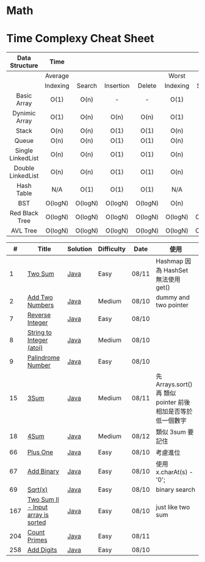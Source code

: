 # Math
# Time Complexy Cheat Sheet

|Data Structure | Time  |        |           |        |       |        |           |        |           Space  |
|:-------------:|:-----:|:------:|:---------:|:------:|:-----:|:------:|:---------:|:------:|:----------------:|
|               |Average|        |           |        | Worst |        |           |        | Worst            |
|               |Indexing | Search | Insertion | Delete |Indexing | Search | Insertion | Delete |                  |
| Basic Array   | O(1)  | O(n)   |     -      | -  | O(1)  | O(n)   | -      | -          | O(n)             |
| Dynimic Array | O(1)  | O(n)   | O(n)      | O(n)   | O(1)  | O(n)   | O(n)      | O(n)   | O(n)             |
| Stack         | O(n)  | O(n)   | O(1)      | O(1)   | O(n)  | O(n)   | O(1)      | O(1)   | O(n)             |
| Queue         | O(n)  | O(n)   | O(1)      | O(1)   | O(n)  | O(n)   | O(1)      | O(1)   | O(n)             |
|Single LinkedList| O(n)  | O(n)   | O(1)      | O(1)   | O(n)  | O(n)   | O(1)      | O(1)   | O(n)             |
|Double LinkedList| O(n)  | O(n)   | O(1)      | O(1)   | O(n)  | O(n)   | O(1)      | O(1)   | O(n)             |
| Hash Table    | N/A  | O(1)   | O(1)      | O(1)   | N/A  | O(n)   | O(n)      | O(n)   | O(n)             |
| BST           | O(logN)  | O(logN)    | O(logN)  | O(logN) | O(n)  | O(n)   | O(n)      | O(n)   | O(n)    |
| Red Black Tree| O(logN)  | O(logN) | O(logN) | O(logN)  | O(logN)  | O(logN) | O(logN) | O(logN)   | O(n)      |
| AVL Tree      | O(logN)  | O(logN) | O(logN) | O(logN)  | O(logN)  | O(logN) | O(logN) | O(logN)   | O(n)      |


| # | Title | Solution | Difficulty | Date | 使用 |
|---| ----- | -------- | ---------- |------|------|
|1|[Two Sum](https://leetcode.com/problems/two-sum/) | [Java]()|Easy|08/11|Hashmap 因為 HashSet 無法使用 get()|
|2|[Add Two Numbers](https://leetcode.com/problems/add-two-numbers/) | [Java]()|Medium|08/10|dummy and two pointer|
|7|[Reverse Integer](https://leetcode.com/problems/reverse-integer/) | [Java]()|Easy|08/10||
|8|[String to Integer (atoi)](https://leetcode.com/problems/string-to-integer-atoi/) | [Java]()|Medium|08/10||
|9|[Palindrome Number](https://leetcode.com/problems/palindrome-number/) | [Java]()|Easy|08/10||
|15|[3Sum](https://leetcode.com/problems/3sum/) | [Java]()|Medium|08/11|先 Arrays.sort() 再 類似pointer 前後 相加是否等於低一個數字|
|18|[4Sum](https://leetcode.com/problems/4sum/) | [Java]()|Medium|08/12|類似 3sum 要記住|
|66|[Plus One](https://leetcode.com/problems/plus-one/) | [Java]()|Easy|08/10|考慮進位|
|67|[Add Binary](https://leetcode.com/problems/add-binary/) | [Java]()|Easy|08/10|使用 x.charAt(s) - '0';|
|69|[Sqrt(x)](https://leetcode.com/problems/sqrtx/) | [Java]()|Easy|08/10|binary search|
|167|[Two Sum II - Input array is sorted](https://leetcode.com/problems/two-sum-ii-input-array-is-sorted/) | [Java]()|Easy|08/10|just like two sum|
|204|[Count Primes](https://leetcode.com/problems/count-primes/) | [Java]()|Easy|08/11||
|258|[Add Digits](https://leetcode.com/problems/add-digits/) | [Java]()|Easy|08/10||

